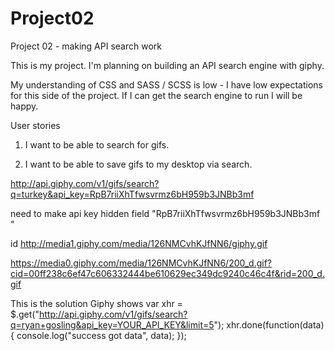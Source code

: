 # Project02
Project 02 - making API search work

This is my project. I'm planning on building an API search engine with giphy. 

My understanding of CSS and SASS / SCSS is low - I have low expectations for this side of the project. If I can get the search engine to run I will be happy.


User stories

1. I want to be able to search for gifs. 

2. I want to be able to save gifs to my desktop via search.

http://api.giphy.com/v1/gifs/search?q=turkey&api_key=RpB7riiXhTfwsvrmz6bH959b3JNBb3mf 

need to make api key hidden field "RpB7riiXhTfwsvrmz6bH959b3JNBb3mf "



id http://media1.giphy.com/media/126NMCvhKJfNN6/giphy.gif

https://media0.giphy.com/media/126NMCvhKJfNN6/200_d.gif?cid=00ff238c6ef47c606332444be610629ec349dc9240c46c4f&rid=200_d.gif


This is the solution Giphy shows
var xhr = $.get("http://api.giphy.com/v1/gifs/search?q=ryan+gosling&api_key=YOUR_API_KEY&limit=5");
xhr.done(function(data) { console.log("success got data", data); });